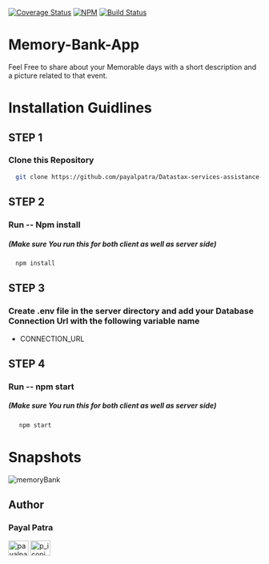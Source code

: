 [![Coverage Status](https://coveralls.io/repos/github/ntkme/github-buttons/badge.svg)](https://coveralls.io/github/ntkme/github-buttons)
[![NPM](https://img.shields.io/npm/v/react-github-buttons.svg)](https://www.npmjs.com/package/react-github-buttons)
[![Build Status](https://travis-ci.com/vaibhavhrt/react-github-buttons.svg?branch=master)](https://travis-ci.com/vaibhavhrt/react-github-buttons)


# Memory-Bank-App
Feel Free to share about your Memorable days with a short description and a picture related to that event.

# Installation Guidlines

## STEP 1

### Clone this Repository
 ```sh
   git clone https://github.com/payalpatra/Datastax-services-assistance-site.git
   ```

## STEP 2

### Run -- Npm install
##### (Make sure You run this for both client as well as server side)

 ```sh
   npm install
   ```
## STEP 3

### Create .env file in the server directory and add your Database Connection Url with the following variable name
* CONNECTION_URL

## STEP 4

### Run -- npm start
##### (Make sure You run this for both client as well as server side) 

```sh
   npm start
   ```
# Snapshots

![memoryBank](https://user-images.githubusercontent.com/67522406/105847252-5c9ea000-6003-11eb-9a88-20d66c9c0c74.png) 
## Author

### Payal Patra

<a href="https://linkedin.com/in/payalpatra105" target="blank"><img align="center" src="https://cdn.jsdelivr.net/npm/simple-icons@3.0.1/icons/linkedin.svg" alt="payalpatra105" height="30" width="40" /></a>
<a href="https://instagram.com/p_iconic_" target="blank"><img align="center" src="https://cdn.jsdelivr.net/npm/simple-icons@3.0.1/icons/instagram.svg" alt="p_iconic_" height="30" width="40" /></a>


